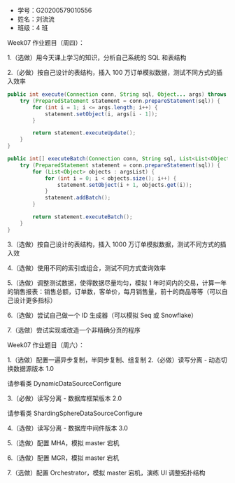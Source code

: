 - 学号：G20200579010556
- 姓名：刘流流
- 班级：4 班



Week07 作业题目（周四）：

1.（选做）用今天课上学习的知识，分析自己系统的 SQL 和表结构

2.（必做）按自己设计的表结构，插入 100 万订单模拟数据，测试不同方式的插入效率

```java
public int execute(Connection conn, String sql, Object... args) throws SQLException {
    try (PreparedStatement statement = conn.prepareStatement(sql)) {
        for (int i = 1; i <= args.length; i++) {
            statement.setObject(i, args[i - 1]);
        }

        return statement.executeUpdate();
    }
}

public int[] executeBatch(Connection conn, String sql, List<List<Object>> argsList) throws SQLException {
    try (PreparedStatement statement = conn.prepareStatement(sql)) {
        for (List<Object> objects : argsList) {
            for (int i = 0; i < objects.size(); i++) {
                statement.setObject(i + 1, objects.get(i));
            }
            statement.addBatch();
        }

        return statement.executeBatch();
    }
}

```



3.（选做）按自己设计的表结构，插入 1000 万订单模拟数据，测试不同方式的插入效

4.（选做）使用不同的索引或组合，测试不同方式查询效率

5.（选做）调整测试数据，使得数据尽量均匀，模拟 1 年时间内的交易，计算一年的销售报表：销售总额，订单数，客单价，每月销售量，前十的商品等等（可以自己设计更多指标）

6.（选做）尝试自己做一个 ID 生成器（可以模拟 Seq 或 Snowflake）

7.（选做）尝试实现或改造一个非精确分页的程序



Week07 作业题目（周六）：

1.（选做）配置一遍异步复制，半同步复制、组复制
2.（必做）读写分离 - 动态切换数据源版本 1.0

请参看类 DynamicDataSourceConfigure



3.（必做）读写分离 - 数据库框架版本 2.0

请参看类 ShardingSphereDataSourceConfigure



4.（选做）读写分离 - 数据库中间件版本 3.0

5.（选做）配置 MHA，模拟 master 宕机

6.（选做）配置 MGR，模拟 master 宕机

7.（选做）配置 Orchestrator，模拟 master 宕机，演练 UI 调整拓扑结构
